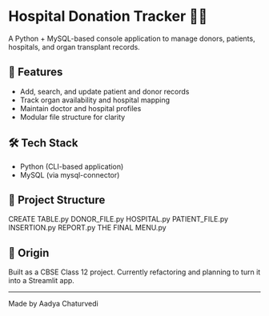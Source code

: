 # Hospital Donation Tracker 🏥💓

A Python + MySQL-based console application to manage donors, patients, hospitals, and organ transplant records.

## 🚀 Features
- Add, search, and update patient and donor records
- Track organ availability and hospital mapping
- Maintain doctor and hospital profiles
- Modular file structure for clarity

## 🛠️ Tech Stack
- Python (CLI-based application)
- MySQL (via mysql-connector)

## 📂 Project Structure
CREATE TABLE.py
DONOR_FILE.py
HOSPITAL.py
PATIENT_FILE.py
INSERTION.py
REPORT.py
THE FINAL MENU.py



## 🧠 Origin
Built as a CBSE Class 12 project. Currently refactoring and planning to turn it into a Streamlit app.

---

Made by Aadya Chaturvedi

